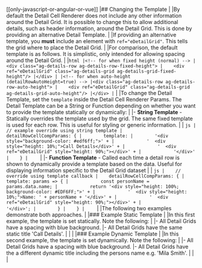 
[[only-javascript-or-angular-or-vue]]
|## Changing the Template
|
|By default the Detail Cell Renderer does not include any other information around the Detail Grid. It is possible to change this to allow additional details, such as header information, around the Detail Grid. This is done by providing an alternative Detail Template.
|
|If providing an alternative template, you **must** include an element with `ref="eDetailGrid"`. This tells the grid where to place the Detail Grid.
|
|For comparison, the default template is as follows. It is simplistic, only intended for allowing spacing around the Detail Grid.
|
|```html
|<!-- for when fixed height (normal) -->
|<div class="ag-details-row ag-details-row-fixed-height">
|    <div ref="eDetailGrid" class="ag-details-grid ag-details-grid-fixed-height"/>
|</div>
|
|<!-- for when auto-height (detailRowAutoHeight=true) -->
|<div class="ag-details-row ag-details-row-auto-height">
|    <div ref="eDetailGrid" class="ag-details-grid ag-details-grid-auto-height"/>
|</div>
|```
|
|To change the Detail Template, set the `template` inside the Detail Cell Renderer Params. The Detail Template can be a String or Function depending on whether you want to provide the template statically or dynamically:
|
|- **String Template** - Statically overrides the template used by the grid. The same fixed template is used for each row. This is useful for styling or generic information.
|
|    ```js
|    // example override using string template
|    detailRowCellCompParams: {
|        template:
|        '<div style="background-color: #edf6ff;">' +
|            '  <div style="height: 10%;">Call Details</div>' +
|            '  <div ref="eDetailGrid" style="height: 90%;"></div>' +
|            '</div>'
|    }
|    ```
|
|- **Function Template** - Called each time a detail row is shown to dynamically provide a template based on the data. Useful for displaying information specific to the Detail Grid dataset
|
|    ```js
|    // override using template callback
|    detailRowCellCompParams: {
|        template: params => {
|            const personName = params.data.name;
|            return '<div style="height: 100%; background-color: #EDF6FF;">' +
|            '  <div style="height: 10%;">Name: ' + personName + '</div>' +
|            '  <div ref="eDetailGrid" style="height: 90%;"></div>' +
|            '</div>';
|        }
|    }
|    ```
|
|The following two examples demonstrate both approaches.
|
|### Example Static Template
|
|In this first example, the template is set statically. Note the following:
|
|- All Detail Grids have a spacing with blue background.
|- All Detail Grids have the same static title 'Call Details'.
|
|<grid-example title='Customising via String Template' name='string-template-customisation' type='generated' options='{ "enterprise": true, "exampleHeight": 550, "modules": ["clientside", "masterdetail", "menu", "columnpanel"] }'></grid-example>
|
|### Example Dynamic Template
|
|In this second example, the template is set dynamically. Note the following:
|
|- All Detail Grids have a spacing with blue background.
|- All Detail Grids have the a different dynamic title including the persons name e.g. 'Mila Smith'.
|
|<grid-example title='Customising via Template Callback' name='template-callback-customisation' type='generated' options='{ "enterprise": true, "exampleHeight": 550, "modules": ["clientside", "masterdetail", "menu", "columnpanel"] }'></grid-example>
|